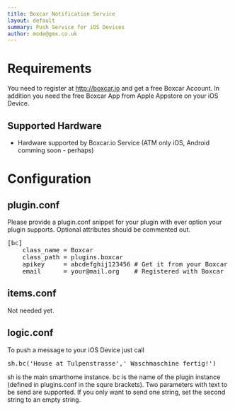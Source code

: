 ```yaml
---
title: Boxcar Notification Service
layout: default
summary: Push Service for iOS Devices
author: mode@gmx.co.uk
---
```


# Requirements

You need to register at http://boxcar.io and get a free Boxcar Account.
In addition you need the free Boxcar App from Apple Appstore on your iOS Device.

## Supported Hardware

* Hardware supported by Boxcar.io Service (ATM only iOS, Android comming soon - perhaps)

# Configuration

## plugin.conf

Please provide a plugin.conf snippet for your plugin with ever option your plugin supports. Optional attributes should be commented out.

<pre>
[bc]
	class_name = Boxcar
	class_path = plugins.boxcar
	apikey     = abcdefghij123456 # Get it from your Boxcar Account
	email      = your@mail.org    # Registered with Boxcar
</pre>


## items.conf

Not needed yet.

## logic.conf
To push a message to your iOS Device just call
<pre>
sh.bc('House at Tulpenstrasse',' Waschmaschine fertig!')
</pre>

sh is the main smarthome instance.
bc is the name of the plugin instance (defined in plugins.conf in the squre brackets).
Two parameters with text to be send are supported.
If you only want to send one string, set the second string to an empty string.


